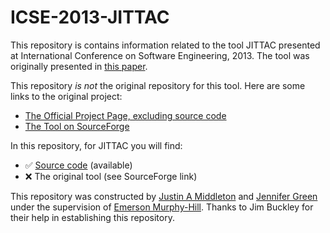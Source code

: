 # ICSE-2013-JITTAC
This repository is contains information related to the tool JITTAC presented at International Conference on Software Engineering, 2013. The tool was originally presented in [this paper](http://dl.acm.org/citation.cfm?id=2486987).

This repository _is not_ the original repository for this tool. Here are some links to the original project:
* [The Official Project Page, excluding source code](http://actool.sourceforge.net/)
* [The Tool on SourceForge](https://sourceforge.net/projects/actool/)

In this repository, for JITTAC you will find:
* :white_check_mark: [Source code](https://github.com/SoftwareEngineeringToolDemos/ICSE-2013-JITTAC) (available)
* :x: The original tool (see SourceForge link)

This repository was constructed by [Justin A Middleton](https://github.com/JustinAMiddleton) and [Jennifer Green](https://github.com/jmgreen813) under the supervision of [Emerson Murphy-Hill](https://github.com/CaptainEmerson). Thanks to Jim Buckley for their help in establishing this repository. 
